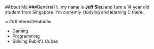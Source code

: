 #About Me
###General
Hi, my name is **Jeff Sieu** and I am a 14 year old student from Singapore.
I'm currently studying and learning C there.

=
###Interest/Hobbies

- Gaming
- Programming
- Solving Rubik's Cubes
